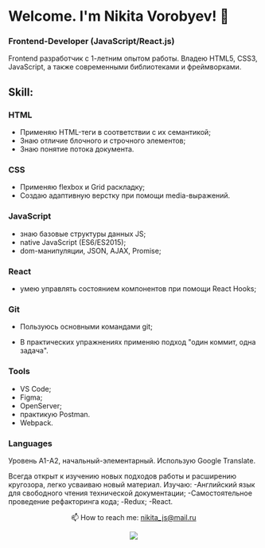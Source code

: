# Welcome. I'm Nikita Vorobyev! 👋
### Frontend-Developer (JavaScript/React.js)

Frontend разработчик с 1-летним опытом работы. Владею HTML5, CSS3, JavaScript, а также современными библиотеками и фреймворками.

## Skill:

### HTML
- Применяю HTML-теги в соответствии с их семантикой;
- Знаю отличие блочного и строчного элементов;
- Знаю понятие потока документа.

### CSS
- Применяю flexbox и Grid раскладку;
- Создаю адаптивную верстку при помощи media-выражений.


### JavaScript 
- знаю базовые структуры данных JS;
-  native JavaScript (ES6/ES2015);
-  dom-манипуляции, JSON, AJAX, Promise;
<!-- - умею работать с асинхронными функциями;
- использую современные возможности ECMAScript 2015+. -->

### React
- умею управлять состоянием компонентов при помощи React Hooks;

<!-- ### React
- умею создавать приложения при помощи Create React App;
- умею создавать отдельные страницы при помощи React Router;
- умею управлять состоянием компонентов при помощи React Hooks; -->

### Git
- Пользуюсь основными командами git;
<!-- - умею создавать пулл реквесты; -->
- В практических упражнениях применяю подход "один коммит, одна задача".

### Tools
- VS Code;
- Figma;
- OpenServer;
- практикую Postman.
- Webpack.
<!-- В качестве основной рабочей ОС использую Windows 10. Для кодинга пользуюсь VS Code с множеством доп.плагинов, ускоряющих и корректирующих процесс кодинга. -->

### Languages
Уровень A1-А2, начальный-элементарный. Использую Google Translate.

Всегда открыт к изучению новых подходов работы и расширению кругозора, легко усваиваю новый материал.
Изучаю:
-Английский язык для свободного чтения технической документации;
-Самостоятельное проведение рефакторинга кода;
-Redux;
-React.

<p align="center">📫 How to reach me: <a href="mailto:nikita_js@mail.ru">nikita_js@mail.ru</a></p>
  
<p align='center'>
    <a href="https://t.me/Vorobey_071">
       <img src="https://img.shields.io/badge/Telegram-2CA5E0?style=for-the-badge&logo=telegram&logoColor=white"/>
   </a>
   </p>

<!--
**NikV020/NikV020** is a ✨ _special_ ✨ repository because its `README.md` (this file) appears on your GitHub profile.

Here are some ideas to get you started:

- 🔭 I’m currently working on ...
- 🌱 I’m currently learning ...
- 👯 I’m looking to collaborate on ...
- 🤔 I’m looking for help with ...
- 💬 Ask me about ...
- 📫 How to reach me: ...
- 😄 Pronouns: ...
- ⚡ Fun fact: ...
-->
